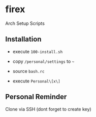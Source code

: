 # firex

Arch Setup Scripts

## Installation

- execute `100-install.sh`

- copy `/personal/settings` to `~`

- source `bash.rc`

- execute `Personal\[x\]`

## Personal Reminder

Clone via SSH (dont forget to create key)